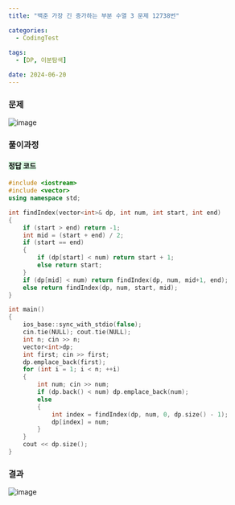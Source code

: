 ```yaml
---
title: "백준 가장 긴 증가하는 부분 수열 3 문제 12738번"

categories:
  - CodingTest
 
tags:
  - [DP, 이분탐색]

date: 2024-06-20
---
```


### 문제

![image](https://github.com/chodott/chodott.github.io/assets/89974193/a046c09b-c86d-417d-9b4e-93736efc4ec2)


### 풀이과정 


  

#### <mark style = "background-color : #dcffe4">정답 코드 </mark>
```c++
#include <iostream>
#include <vector>
using namespace std;

int findIndex(vector<int>& dp, int num, int start, int end)
{
	if (start > end) return -1;
	int mid = (start + end) / 2;
	if (start == end)
	{
		if (dp[start] < num) return start + 1;
		else return start;
	}
	if (dp[mid] < num) return findIndex(dp, num, mid+1, end);
	else return findIndex(dp, num, start, mid);
}

int main()
{
	ios_base::sync_with_stdio(false);
	cin.tie(NULL); cout.tie(NULL);
	int n; cin >> n;
	vector<int>dp;
	int first; cin >> first;
	dp.emplace_back(first);
	for (int i = 1; i < n; ++i)
	{
		int num; cin >> num;
		if (dp.back() < num) dp.emplace_back(num);
		else
		{
			int index = findIndex(dp, num, 0, dp.size() - 1);
			dp[index] = num;
		}
	}
	cout << dp.size();
}
```

### 결과
![image](https://github.com/chodott/chodott.github.io/assets/89974193/b9804614-736e-490d-b521-3fc0784bbc52)
